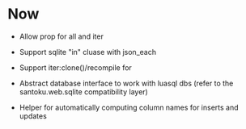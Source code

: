 # Now

- Allow prop for all and iter

- Support sqlite "in" cluase with json_each
- Support iter:clone()/recompile for

- Abstract database interface to work with luasql dbs (refer to the
  santoku.web.sqlite compatibility layer)

- Helper for automatically computing column names for inserts and updates
